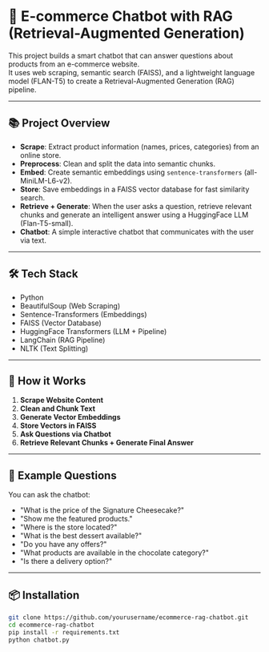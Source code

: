 # 🛒 E-commerce Chatbot with RAG (Retrieval-Augmented Generation)

This project builds a smart chatbot that can answer questions about products from an e-commerce website.  
It uses web scraping, semantic search (FAISS), and a lightweight language model (FLAN-T5) to create a Retrieval-Augmented Generation (RAG) pipeline.

---

## 📚 Project Overview

- **Scrape**: Extract product information (names, prices, categories) from an online store.
- **Preprocess**: Clean and split the data into semantic chunks.
- **Embed**: Create semantic embeddings using `sentence-transformers` (all-MiniLM-L6-v2).
- **Store**: Save embeddings in a FAISS vector database for fast similarity search.
- **Retrieve + Generate**: When the user asks a question, retrieve relevant chunks and generate an intelligent answer using a HuggingFace LLM (Flan-T5-small).
- **Chatbot**: A simple interactive chatbot that communicates with the user via text.

---

## 🛠️ Tech Stack

- Python
- BeautifulSoup (Web Scraping)
- Sentence-Transformers (Embeddings)
- FAISS (Vector Database)
- HuggingFace Transformers (LLM + Pipeline)
- LangChain (RAG Pipeline)
- NLTK (Text Splitting)

---

## 🚀 How it Works

1. **Scrape Website Content**  
2. **Clean and Chunk Text**  
3. **Generate Vector Embeddings**  
4. **Store Vectors in FAISS**  
5. **Ask Questions via Chatbot**  
6. **Retrieve Relevant Chunks + Generate Final Answer**

---

## 🧠 Example Questions

You can ask the chatbot:

- "What is the price of the Signature Cheesecake?"
- "Show me the featured products."
- "Where is the store located?"
- "What is the best dessert available?"
- "Do you have any offers?"
- "What products are available in the chocolate category?"
- "Is there a delivery option?"

---

## 📦 Installation

```bash
git clone https://github.com/yourusername/ecommerce-rag-chatbot.git
cd ecommerce-rag-chatbot
pip install -r requirements.txt
python chatbot.py
